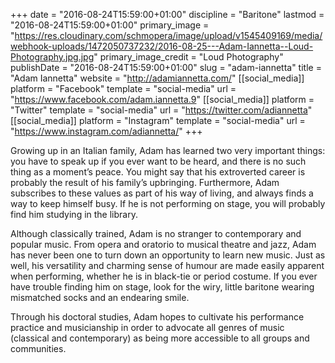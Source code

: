 +++
date = "2016-08-24T15:59:00+01:00"
discipline = "Baritone"
lastmod = "2016-08-24T15:59:00+01:00"
primary_image = "https://res.cloudinary.com/schmopera/image/upload/v1545409169/media/webhook-uploads/1472050737232/2016-08-25---Adam-Iannetta--Loud-Photography.jpg.jpg"
primary_image_credit = "Loud Photography"
publishDate = "2016-08-24T15:59:00+01:00"
slug = "adam-iannetta"
title = "Adam Iannetta"
website = "http://adamiannetta.com/"
[[social_media]]
platform = "Facebook"
template = "social-media"
url = "https://www.facebook.com/adam.iannetta.9"
[[social_media]]
platform = "Twitter"
template = "social-media"
url = "https://twitter.com/adiannetta"
[[social_media]]
platform = "Instagram"
template = "social-media"
url = "https://www.instagram.com/adiannetta/"
+++

Growing up in an Italian family, Adam has learned two very important things: you have to speak up if you ever want to be heard, and there is no such thing as a moment’s peace. You might say that his extroverted career is probably the result of his family’s upbringing. Furthermore, Adam subscribes to these values as part of his way of living, and always finds a way to keep himself busy. If he is not performing on stage, you will probably find him studying in the library.
 
Although classically trained, Adam is no stranger to contemporary and popular music. From opera and oratorio to musical theatre and jazz, Adam has never been one to turn down an opportunity to learn new music. Just as well, his versatility and charming sense of humour are made easily apparent when performing, whether he is in black-tie or period costume. If you ever have trouble finding him on stage, look for the wiry, little baritone wearing mismatched socks and an endearing smile.

Through his doctoral studies, Adam hopes to cultivate his performance practice and musicianship in order to advocate all genres of music (classical and contemporary) as being more accessible to all groups and communities.
